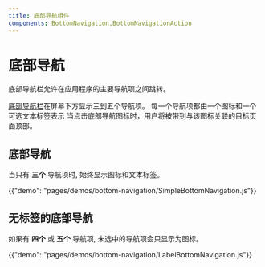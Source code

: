 ```yaml
---
title: 底部导航组件
components: BottomNavigation,BottomNavigationAction
---
```

# 底部导航

<p class="description">底部导航栏允许在应用程序的主要导航项之间跳转。</p>

[底部导航栏](https://material.io/design/components/bottom-navigation.html)在屏幕下方显示三到五个导航项。 每一个导航项都由一个图标和一个可选文本标签表示 当点击底部导航图标时，用户将被带到与该图标关联的目标页面顶部。

## 底部导航

当只有 **三个** 导航项时, 始终显示图标和文本标签。

{{"demo": "pages/demos/bottom-navigation/SimpleBottomNavigation.js"}}

## 无标签的底部导航

如果有 **四个** 或 **五个** 导航项, 未选中的导航项会只显示为图标。

{{"demo": "pages/demos/bottom-navigation/LabelBottomNavigation.js"}}